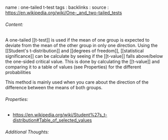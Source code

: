 name : one-tailed t-test
tags : 
backlinks : 
source : https://en.wikipedia.org/wiki/One-_and_two-tailed_tests

###### Content:
A one-tailed [[t-test]] is used if the mean of one group is expected to deviate from the mean of the other group in only one direction. Using the [[Student's t-distribution]] and [[degrees of freedom]], [[statistical significance]] can be calculate by seeing if the [[t-value]] falls above/below the one-sided critical value. This is done by calculating the [[t-value]] and comparing it to a table of values (see Properties) for the different probabilities

This method is mainly used when you care about the direction of the difference between the means of both groups.

###### Properties:
- https://en.wikipedia.org/wiki/Student%27s_t-distribution#Table_of_selected_values
###### Additional Thoughts:
